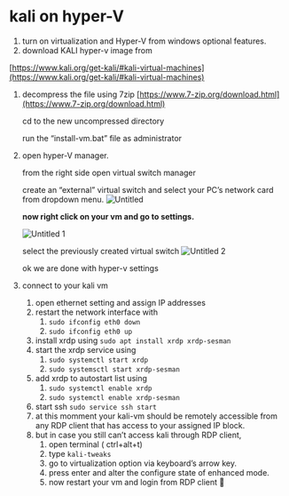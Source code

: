 # kali on hyper-V

1. turn on virtualization and Hyper-V from windows optional features.
2. download KALI hyper-v image from 

[https://www.kali.org/get-kali/#kali-virtual-machines](https://www.kali.org/get-kali/#kali-virtual-machines) 

1. decompress the file using 7zip [https://www.7-zip.org/download.html](https://www.7-zip.org/download.html)
    
    cd to the new uncompressed directory
    
    run the “install-vm.bat” file as administrator
    
2. open  hyper-V manager.
    
    from the right side open virtual switch manager
    
    create an “external” virtual switch  and select your PC’s network card from dropdown menu.
    ![Untitled](https://github.com/msrtarit/Linux-stuffs/assets/37762274/4a5f8c37-aa54-4c41-b605-4f9f3cb4c4d9)

    
    
    **now right click on your vm and go to settings.**
    
    ![Untitled 1](https://github.com/msrtarit/Linux-stuffs/assets/37762274/4273ca57-deca-4f7d-ac77-a2980509cd3f)

    
    select the previously created virtual switch
    ![Untitled 2](https://github.com/msrtarit/Linux-stuffs/assets/37762274/61633974-7f19-4dba-be13-f0be1e2cb130)

    
    
    ok we are done with hyper-v settings
    
3. connect to your kali vm
    1. open ethernet setting and assign IP addresses
    2. restart the network interface with 
        1. `sudo ifconfig eth0 down`
        2. `sudo ifconfig eth0 up`
    3. install xrdp using `sudo apt install xrdp xrdp-sesman`
    4. start the xrdp service using 
        1. `sudo systemctl start xrdp`
        2. `sudo systemsctl start xrdp-sesman`
    5. add xrdp to autostart list using
        1. `sudo systemctl enable xrdp`
        2. `sudo systemctl enable xrdp-sesman`
    6. start ssh `sudo service ssh start`
    7. at this momment your kali-vm should be remotely accessible from any RDP client that has access to your assigned IP block.
    8. but in case you still can’t access kali through RDP client,
        1. open terminal ( ctrl+alt+t)
        2. type `kali-tweaks` 
        3. go to virtualization option via keyboard’s arrow key.
        4. press enter and alter the configure state of enhanced mode.
        5. now restart your vm and login from RDP client 🙂

